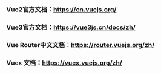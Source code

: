 ### Vue2官方文档：https://cn.vuejs.org/

### Vue3官方文档：https://vue3js.cn/docs/zh/

### Vue Router中文文档：https://router.vuejs.org/zh/

###  Vuex 文档：https://vuex.vuejs.org/zh/
